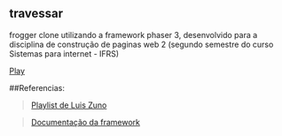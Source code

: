 ## travessar

frogger clone utilizando a framework phaser 3, desenvolvido para a disciplina de construção de paginas web 2 
(segundo semestre do curso Sistemas para internet - IFRS)

[Play](https://taclisma.github.io/travessar/)

##Referencias:
>[Playlist de Luis Zuno](www.youtube.com/playlist?list=PLDyH9Tk5ZdFzEu_izyqgPFtHJJXkc79no)

>[Documentação da framework](https://newdocs.phaser.io/docs/3.55.2)
